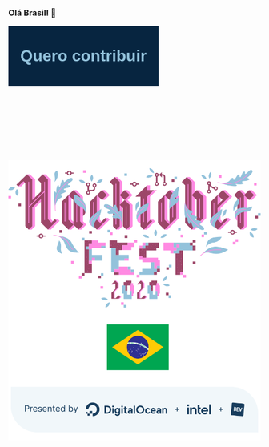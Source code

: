 ### Olá Brasil! 👋

<button
  href="https://github.com/hacktoberfestbrasil/2020/issues/new/choose"
  style="width: 300px; height: 120px;border: none;background: #072540;color: #93c2db;cursor: pointer;padding: 0;position: relative;line-height: 120px;font-size: 32px;font-weight: bold;transition: background 200ms ease-in-out, color 200ms ease-in-out;font-family: 'Proxima Nova', sans-serif;">
  Quero contribuir
<svg width="320px" height="140px" viewBox="0 0 320 140">

  <path d="M10,10 l300,0 0,120 -300,0 0, -120"></path>
  
</svg>
</button>


![Hacktoberfest Brasil 2020](design/images/banner-420x466.svg)


<!--
**hacktoberfestbrasil/hacktoberfestbrasil** is a ✨ _special_ ✨ repository because its `README.md` (this file) appears on your GitHub profile.

Here are some ideas to get you started: 

- 🔭 I’m currently working on ...
- 🌱 I’m currently learning ...
- 👯 I’m looking to collaborate on ...
- 🤔 I’m looking for help with ...
- 💬 Ask me about ...
- 📫 How to reach me:...
- 😄 Pronouns: ...
- ⚡ Fun fact: ...
-->
